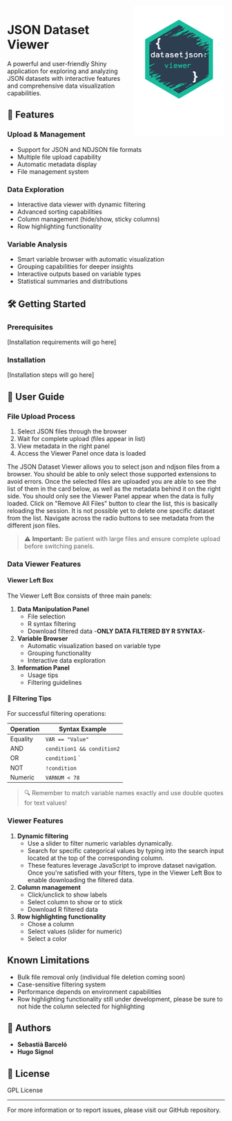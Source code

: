 <img src="www/json.svg" height="300" style="float:right; margin-left:10px;">


# JSON Dataset Viewer    

A powerful and user-friendly Shiny application for exploring and analyzing JSON datasets with interactive features and comprehensive data visualization capabilities.

## 🚀 Features

### Upload & Management

-   Support for JSON and NDJSON file formats
-   Multiple file upload capability
-   Automatic metadata display
-   File management system

### Data Exploration

-   Interactive data viewer with dynamic filtering
-   Advanced sorting capabilities
-   Column management (hide/show, sticky columns)
-   Row highlighting functionality

### Variable Analysis

-   Smart variable browser with automatic visualization
-   Grouping capabilities for deeper insights
-   Interactive outputs based on variable types
-   Statistical summaries and distributions

## 🛠️ Getting Started

### Prerequisites

[Installation requirements will go here]

### Installation

[Installation steps will go here]

## 📖 User Guide

### File Upload Process

1.  Select JSON files through the browser
2.  Wait for complete upload (files appear in list)
3.  View metadata in the right panel
4.  Access the Viewer Panel once data is loaded

The JSON Dataset Viewer allows you to select json and ndjson files from a browser. You should be able to only select those supported extensions to avoid errors. Once the selected files are uploaded you are able to see the list of them in the card below, as well as the metadata behind it on the right side. You should only see the Viewer Panel appear when the data is fully loaded. Click on "Remove All Files" button to clear the list, this is basically reloading the session. It is not possible yet to delete one specific dataset from the list. Navigate across the radio buttons to see metadata from the different json files.

> ⚠️ **Important:** Be patient with large files and ensure complete upload before switching panels.

### Data Viewer Features

#### Viewer Left Box

The Viewer Left Box consists of three main panels:

1.  **Data Manipulation Panel**
    -   File selection
    -   R syntax filtering
    -   Download filtered data -**ONLY DATA FILTERED BY R SYNTAX**-
2.  **Variable Browser**
    -   Automatic visualization based on variable type
    -   Grouping functionality
    -   Interactive data exploration
3.  **Information Panel**
    -   Usage tips
    -   Filtering guidelines

#### 📝 Filtering Tips

For successful filtering operations:

| Operation | Syntax Example             |
|-----------|----------------------------|
| Equality  | `VAR == "Value"`           |
| AND       | `condition1 && condition2` |
| OR        | `condition1` `||` `condition2` |
| NOT       | `!condition`               |
| Numeric   | `VARNUM < 78`              |

> 🔍 Remember to match variable names exactly and use double quotes for text values!

### Viewer Features

1.  **Dynamic filtering**
    -   Use a slider to filter numeric variables dynamically.
    -   Search for specific categorical values by typing into the search input located at the top of the corresponding column.
    -   These features leverage JavaScript to improve dataset navigation. Once you're satisfied with your filters, type in the Viewer Left Box to enable downloading the filtered data.
2.  **Column management**
    -   Click/unclick to show labels
    -   Select column to show or to stick
    -   Download R filtered data
3.  **Row highlighting functionality**
    -   Chose a column
    -   Select values (slider for numeric)
    -   Select a color

## Known Limitations

-   Bulk file removal only (individual file deletion coming soon)
-   Case-sensitive filtering system
-   Performance depends on environment capabilities
-   Row highlighting functionality still under development, please be sure to not hide the column selected for highlighting

## 👥 Authors

-   **Sebastià Barceló**
-   **Hugo Signol**

## 📄 License

GPL License

------------------------------------------------------------------------

For more information or to report issues, please visit our GitHub repository.
